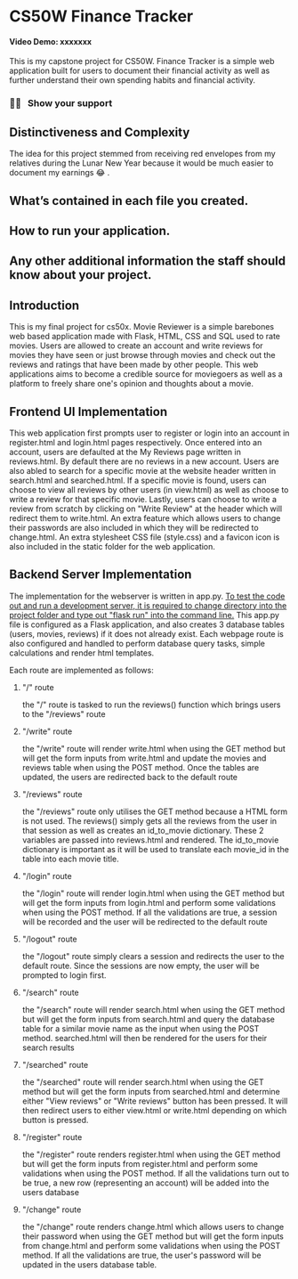 # CS50W Finance Tracker
#### Video Demo: xxxxxxx

This is my capstone project for CS50W. Finance Tracker is a simple web application built for users to document their financial activity as well as further understand their own spending habits and financial activity.

### :man_astronaut: &nbsp; Show your support


## Distinctiveness and Complexity
The idea for this project stemmed from receiving red envelopes from my relatives during the Lunar New Year because it would be much easier to document my earnings :joy: . 

## What’s contained in each file you created.

## How to run your application.

## Any other additional information the staff should know about your project.



## Introduction
This is my final project for cs50x. Movie Reviewer is a simple barebones web based application made with Flask, HTML, CSS and SQL used to rate movies. Users are allowed to create an account and write reviews for movies they have seen or just browse through movies and check out the reviews and ratings that have been made by other people. This web applications aims to become a credible source for moviegoers as well as a platform to freely share one's opinion and thoughts about a movie.

## Frontend UI Implementation
This web application first prompts user to register or login into an account in register.html and login.html pages respectively. Once entered into an account, users are defaulted at the My Reviews page written in reviews.html. By default there are no reviews in a new account. Users are also abled to search for a specific movie at the website header written in search.html and searched.html. If a specific movie is found, users can choose to view all reviews by other users (in view.html) as well as choose to write a review for that specific movie. Lastly, users can choose to write a review from scratch by clicking on "Write Review" at the header which will redirect them to write.html. An extra feature which allows users to change their passwords are also included in which they will be redirected to change.html. An extra stylesheet CSS file (style.css) and a favicon icon is also included in the static folder for the web application.

## Backend Server Implementation
The implementation for the webserver is written in app.py. <u>To test the code out and run a development server, it is required to change directory into the project folder and type out "flask run" into the command line.</u> This app.py file is configured as a Flask application, and also creates 3 database tables (users, movies, reviews) if it does not already exist. Each webpage route is also configured and handled to perform database query tasks, simple calculations and render html templates.

Each route are implemented as follows:
1) "/" route

    the "/" route is tasked to run the reviews() function which brings users to the "/reviews" route

2) "/write" route

    the "/write" route will render write.html when using the GET method but will get the form inputs from write.html and update the movies and reviews table when using the POST method. Once the tables are updated, the users are redirected back to the default route

3) "/reviews" route

    the "/reviews" route only utilises the GET method because a HTML form is not used. The reviews() simply gets all the reviews from the user in that session as well as creates an id_to_movie dictionary. These 2 variables are passed into reviews.html and rendered. The id_to_movie dictionary is important as it will be used to translate each movie_id in the table into each movie title.

4) "/login" route

    the "/login" route will render login.html when using the GET method but will get the form inputs from login.html and perform some validations  when using the POST method. If all the validations are true, a session will be recorded and the user will be redirected to the default route

5) "/logout" route

    the "/logout" route simply clears a session and redirects the user to the default route. Since the sessions are now empty, the user will be prompted to login first.

6) "/search" route

    the "/search" route will render search.html when using the GET method but will get the form inputs from search.html and query the database table for a similar movie name as the input when using the POST method. searched.html will then be rendered for the users for their search results

7) "/searched" route

    the "/searched" route will render search.html when using the GET method but will get the form inputs from searched.html and determine either "View reviews" or "Write reviews" button has been pressed. It will then redirect users to either view.html or write.html depending on which button is pressed.

8) "/register" route

    the "/register" route renders register.html when using the GET method but will get the form inputs from register.html and perform some validations when using the POST method. If all the validations turn out to be true, a new row (representing an account) will be added into the users database

9) "/change" route

    the "/change" route renders change.html which allows users to change their password when using the GET method but will get the form inputs from change.html and perform some validations when using the POST method. If all the validations are true, the user's password will be updated in the users database table.




